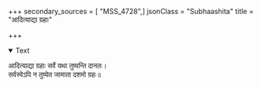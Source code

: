 +++
secondary_sources = [ "MSS_4728",]
jsonClass = "Subhaashita"
title = "आदित्याद्या ग्रहाः"

+++

<details open><summary>Text</summary>

आदित्याद्या ग्रहाः सर्वे यथा तुष्यन्ति दानतः।  
सर्वस्वेऽपि न तुष्येत जामाता दशमो ग्रहः॥
</details>
